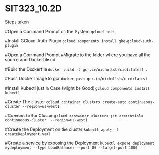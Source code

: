 # SIT323_10.2D
Steps taken

#Open a Command Prompt on the System
`gcloud init`

#Install GCloud-Auth-Plugin
`gcloud components install gke-gcloud-auth-plugin`

#Open a Command Prompt 
#Migrate to the folder where you have all the source and Dockerfile
cd <path-to-folder>

#Build the Dockerfile
`docker build -t gcr.io/nichollsb/cicd:latest .`

#Push Docker Image to gcr
`docker push gcr.io/nichollsb/cicd:latest`

#Install Kubectl just In Case (Might be Good)
`gcloud components install kubectl`

#Create The cluster
`gcloud container clusters create-auto continueous-cluster --region=us-west1`

#Connect to the Cluster
`gcloud container clusters get-credentials continueous-cluster  --region=us-west1`

#Create the Deployment on the cluster
`kubectl apply -f createDeployment.yaml`


#Create a service by exposing the Deployment
`kubectl expose deployment mydeployment --type LoadBalancer --port 80 --target-port 4000`
